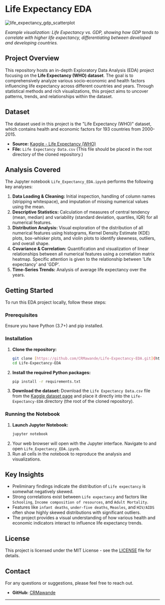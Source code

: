 # Life Expectancy EDA

![life_expectancy_gdp_scatterplot](https://github.com/user-attachments/assets/6800db41-343e-46c8-b722-a4f6ca2fa854)

*Example visualization: Life Expectancy vs. GDP, showing how GDP tends to correlate with higher life expectancy, differentiating between developed and developing countries.*

## Project Overview

This repository hosts an in-depth Exploratory Data Analysis (EDA) project focusing on the **Life Expectancy (WHO) dataset**. The goal is to comprehensively analyze various socio-economic and health factors influencing life expectancy across different countries and years. Through statistical methods and rich visualizations, this project aims to uncover patterns, trends, and relationships within the dataset.

## Dataset

The dataset used in this project is the "Life Expectancy (WHO)" dataset, which contains health and economic factors for 193 countries from 2000-2015.

* **Source:** [Kaggle - Life Expectancy (WHO)](https://www.kaggle.com/datasets/kumarajarshi/life-expectancy-who)
* **File:** `Life Expectancy Data.csv` (This file should be placed in the root directory of the cloned repository.)

## Analysis Covered

The Jupyter notebook `Life_Expectancy_EDA.ipynb` performs the following key analyses:

1.  **Data Loading & Cleaning:** Initial inspection, handling of column names (stripping whitespace), and imputation of missing numerical values using the mean.
2.  **Descriptive Statistics:** Calculation of measures of central tendency (mean, median) and variability (standard deviation, quartiles, IQR) for all numerical features.
3.  **Distribution Analysis:** Visual exploration of the distribution of all numerical features using histograms, Kernel Density Estimate (KDE) plots, box-whisker plots, and violin plots to identify skewness, outliers, and overall shape.
4.  **Covariance & Correlation:** Quantification and visualization of linear relationships between all numerical features using a correlation matrix heatmap. Specific attention is given to the relationship between 'Life expectancy' and 'GDP'.
5.  **Time-Series Trends:** Analysis of average life expectancy over the years.

## Getting Started

To run this EDA project locally, follow these steps:

### Prerequisites

Ensure you have Python (3.7+) and pip installed.

### Installation

1.  **Clone the repository:**
    ```bash
    git clone [https://github.com/CRMawande/Life-Expectancy-EDA.git](https://github.com/CRMawande/Life-Expectancy-EDA.git)
    cd Life-Expectancy-EDA
    ```
2.  **Install the required Python packages:**
    ```bash
    pip install -r requirements.txt
    ```
3.  **Download the dataset:**
    Download the `Life Expectancy Data.csv` file from the [Kaggle dataset page](https://www.kaggle.com/datasets/kumarajarshi/life-expectancy-who) and place it directly into the `Life-Expectancy-EDA` directory (the root of the cloned repository).

### Running the Notebook

1.  **Launch Jupyter Notebook:**
    ```bash
    jupyter notebook
    ```
2.  Your web browser will open with the Jupyter interface. Navigate to and open `Life_Expectancy_EDA.ipynb`.
3.  Run all cells in the notebook to reproduce the analysis and visualizations.

## Key Insights

* Preliminary findings indicate the distribution of `Life expectancy` is somewhat negatively skewed.
* Strong correlations exist between `Life expectancy` and factors like `Schooling`, `Income composition of resources`, and `Adult Mortality`.
* Features like `infant deaths`, `under-five deaths`, `Measles`, and `HIV/AIDS` often show highly skewed distributions with significant outliers.
* The project provides a visual understanding of how various health and economic indicators interact to influence life expectancy trends.

## License

This project is licensed under the MIT License - see the [LICENSE](LICENSE) file for details.

## Contact

For any questions or suggestions, please feel free to reach out.

* **GitHub:** [CRMawande](https://github.com/CRMawande)

---
